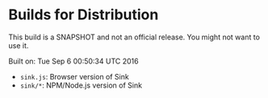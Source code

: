 # Builds for Distribution

This build is a SNAPSHOT and not an official release.  You might not want to use it.

Built on: Tue Sep  6 00:50:34 UTC 2016

* `sink.js`: Browser version of Sink
* `sink/*`: NPM/Node.js version of Sink
